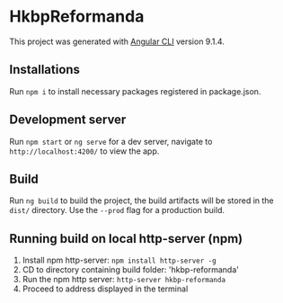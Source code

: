 # HkbpReformanda
This project was generated with [Angular CLI](https://github.com/angular/angular-cli) version 9.1.4.

## Installations
Run `npm i` to install necessary packages registered in package.json.

## Development server
Run `npm start` or `ng serve` for a dev server, navigate to `http://localhost:4200/` to view the app.

## Build
Run `ng build` to build the project, the build artifacts will be stored in the `dist/` directory.
Use the `--prod` flag for a production build.

## Running build on local http-server (npm)
1. Install npm http-server: `npm install http-server -g`
2. CD to directory containing build folder: 'hkbp-reformanda'
3. Run the npm http server: `http-server hkbp-reformanda`
4. Proceed to address displayed in the terminal